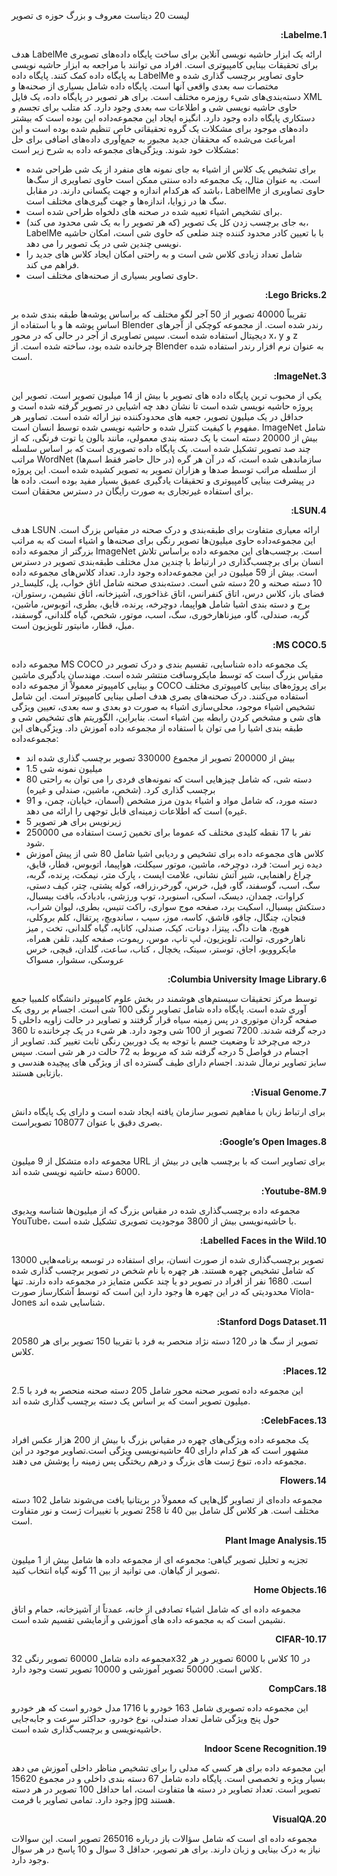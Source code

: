 لیست 20 دیتاست معروف و بزرگ حوزه ی تصویر 
<p dir='rtl' align='right'>
<b>1.Labelme:</b>

هدف LabelMe ارائه یک ابزار حاشیه نویسی آنلاین برای ساخت پایگاه داده‌های تصویری برای تحقیقات بینایی کامپیوتری است. افراد می توانند با مراجعه به ابزار حاشیه نویسی به پایگاه داده کمک کنند.‌ پایگاه داده LabelMe حاوی تصاویر برچسب گذاری شده و مختصات سه بعدی واقعی آنها است. پایگاه داده شامل بسیاری از صحنه‌ها و دسته‌بندی‌های شیء روزمره مختلف است. برای هر تصویر در پایگاه داده، یک فایل XML حاوی حاشیه نویسی شی و اطلاعات سه بعدی وجود دارد. کد متلب برای تجسم و دستکاری پایگاه داده وجود دارد. انگیزه ایجاد این مجموعه‌داده این بوده است که بیشتر داده‌های موجود برای مشکلات یک گروه تحقیقاتی خاص تنظیم شده بوده است و این امرباعث می‌شده که محققان جدید مجبور به جمع‌آوری داده‌های اضافی برای حل مشکلات خود شوند. ویژگی‌های مجموعه داده به شرح زیر است:
- برای تشخیص یک کلاس از اشیاء به جای نمونه های منفرد از یک شی طراحی شده است. به عنوان مثال، یک مجموعه داده سنتی ممکن است حاوی تصاویری از سگ‌ها باشد که هرکدام اندازه و جهت یکسانی دارند. در مقابل، LabelMe حاوی تصاویری از سگ ها در زوایا، اندازه‌ها و جهت گیری‌های مختلف است.
- برای تشخیص اشیاء تعبیه شده در صحنه های دلخواه طراحی شده است.
- به جای برچسب زدن کل یک تصویر (که هر تصویر را به یک شی محدود می کند)، LabelMe با با تعیین کادر محدود کننده چند ضلعی که حاوی شی است، امکان حاشیه نویسی چندین شی در یک تصویر را می دهد.
- شامل تعداد زیادی کلاس شی است و به راحتی امکان ایجاد کلاس های جدید را فراهم می کند.
- حاوی تصاویر بسیاری از صحنه‌های مختلف است.
<p dir='rtl' align='right'>
<b>2.Lego Bricks:</b>

تقریباً 40000 تصویر از 50 آجر لگو مختلف که براساس پوشه‌ها طبقه بندی شده بر اساس پوشه ها و با استفاده از Blender رندر شده است. از مجموعه کوچکی از آجرهای دیجیتال استفاده شده است. سپس تصاویری از آجر در حالی که در محور x، y و z چرخانده شده بود، ساخته شده است. از Blender به عنوان نرم افزار رندر استفاده شده است.

<p dir='rtl' align='right'>
<b>3.ImageNet:</b>

 یکی از محبوب ترین پایگاه داده های تصویر با بیش از 14 میلیون تصویر است.  تصویر این پروژه حاشیه نویسی شده است تا نشان دهد چه اشیایی در تصویر گرفته شده است و حداقل در یک میلیون تصویر، جعبه های محدودکننده نیز ارائه شده است. تصاویر هر مفهوم با کیفیت کنترل شده و حاشیه نویسی شده توسط انسان است. ImageNet شامل بیش از 20000 دسته است با یک دسته بندی معمولی، مانند بالون  یا  توت فرنگی، که از چند صد تصویر تشکیل شده است. یک پایگاه داده تصویری است که بر اساس سلسله مراتب WordNet (در حال حاضر فقط اسم‌ها) سازماندهی شده است، که در آن هر گره از سلسله مراتب توسط صدها و هزاران تصویر به تصویر کشیده شده است. این پروژه در پیشرفت بینایی کامپیوتری و تحقیقات یادگیری عمیق بسیار مفید بوده است. داده ها برای استفاده غیرتجاری به صورت رایگان در دسترس محققان است.
<p dir='rtl' align='right'>
<b>4.LSUN:</b>

هدف LSUN ارائه معیاری متفاوت برای طبقه‌بندی و درک صحنه در مقیاس بزرگ است. این مجموعه‌داده حاوی میلیون‌ها تصویر رنگی برای صحنه‌ها و اشیاء است که به مراتب بزرگتر از مجموعه داده ImageNet است. برچسب‌های این مجموعه داده براساس تلاش انسان برای برچسب‌گذاری در ارتباط با چندین مدل مختلف طبقه‌بندی تصویر در دسترس است. بیش از 59 میلیون در این مجموعه‌داده وجود دارد. تعداد کلاس‌های مجموعه داده 10 دسته صحنه و 20 دسته شی است. دسته‌بندی صحنه شامل اتاق خواب، پل، کلیسا_در فضای باز، کلاس درس، اتاق کنفرانس، اتاق غذاخوری، آشپزخانه، اتاق نشیمن، رستوران، برج و دسته بندی اشیا شامل هواپیما، دوچرخه، پرنده، قایق، بطری، اتوبوس، ماشین، گربه، صندلی، گاو، میزناهارخوری، سگ، اسب، موتور، شخص، گیاه گلدانی، گوسفند، مبل، قطار، مانیتور تلویزیون است.
<p dir='rtl' align='right'>
<b>5.MS COCO:</b>

 مجموعه داده MS COCO یک مجموعه داده شناسایی، تقسیم بندی و درک تصویر در مقیاس بزرگ است که توسط مایکروسافت منتشر شده است. مهندسان یادگیری ماشین و بینایی کامپیوتر معمولاً از مجموعه داده COCO برای پروژه‌های بینایی کامپیوتری مختلف استفاده می‌کنند. درک صحنه‌های بصری هدف اصلی بینایی کامپیوتر است. این شامل تشخیص اشیاء موجود، محلی‌سازی اشیاء به صورت دو بعدی و سه بعدی، تعیین ویژگی های شی و مشخص کردن رابطه بین اشیاء است. بنابراین، الگوریتم های تشخیص شی و طبقه بندی اشیا را می توان با استفاده از مجموعه داده آموزش داد. ویژگی‌های این مجموعه‌داده:

- بیش از 200000 تصویر از مجموع 330000 تصویر برچسب گذاری شده اند
- 1.5 میلیون نمونه شی
- 80 دسته شی، که شامل چیزهایی است که نمونه‌های فردی را می توان به راحتی برچسب گذاری کرد. (شخص، ماشین، صندلی و غیره)
- 91 دسته مورد، که شامل مواد و اشیاء بدون مرز مشخص (آسمان، خیابان، چمن، و غیره) است که اطلاعات زمینه‌ای قابل توجهی را ارائه می دهد.
- 5 زیرنویس برای هر تصویر
- 250000 نفر با 17 نقطه کلیدی مختلف که عموما برای تخمین ژست استفاده می شود.
- کلاس های مجموعه داده برای تشخیص و ردیابی اشیا شامل 80 شی از پیش آموزش دیده زیر است: فرد، دوچرخه، ماشین، موتور سیکلت، هواپیما، اتوبوس، قطار، قایق، چراغ راهنمایی، شیر آتش نشانی، علامت ایست ، پارک متر، نیمکت، پرنده، گربه، سگ، اسب، گوسفند، گاو، فیل، خرس، گورخر،زرافه، کوله پشتی، چتر، کیف دستی، کراوات، چمدان، دیسک، اسکی، اسنوبرد، توپ ورزشی، بادبادک، بافت بیسبال، دستکش بیسبال، اسکیت برد، صفحه موج سواری، راکت تنیس، بطری، لیوان شراب، فنجان، چنگال، چاقو، قاشق، کاسه، موز، سیب ، ساندویچ، پرتقال، کلم بروکلی، هویج، هات داگ، پیتزا، دونات، کیک، صندلی، کاناپه، گیاه گلدانی، تخت , میز ناهارخوری، توالت، تلویزیون، لپ تاپ، موس، ریموت، صفحه کلید، تلفن همراه، مایکروویو، اجاق، توستر، سینک، یخچال ، کتاب، ساعت، گلدان، قیچی، خرس عروسکی، سشوار، مسواک

<p dir='rtl' align='right'>
<b>6.Columbia University Image Library:</b>

توسط مرکز تحقیقات سیستم‌های هوشمند در بخش علوم کامپیوتر دانشگاه کلمبیا جمع آوری شده است. پایگاه داده شامل تصاویر رنگی 100 شی است. اجسام بر روی یک صفحه گردان موتوری در پس زمینه سیاه قرار گرفتند و تصاویر در حالت زاویه داخلی 5 درجه گرفته شدند. 7200 تصویر از 100 شی وجود دارد. هر شیء در یک چرخاننده تا 360 درجه می‌چرخد تا وضعیت جسم با توجه به یک دوربین رنگی ثابت تغییر کند. تصاویر از اجسام در فواصل 5 درجه گرفته شد که مربوط به 72 حالت در هر شی است. سپس سایز تصاویر نرمال شدند. اجسام دارای طیف گسترده ای از ویژگی های پیچیده هندسی و بازتابی هستند.

<p dir='rtl' align='right'>
<b>7.Visual Genome:</b>

برای ارتباط زبان با مفاهیم تصویر سازمان یافته ایجاد شده است و دارای یک پایگاه دانش بصری دقیق با عنوان 108077 تصویراست.

<p dir='rtl' align='right'>
<b>8.Google’s Open Images:</b>

مجموعه داده متشکل از 9 میلیون URL برای تصاویر است که با برچسب هایی در بیش از 6000 دسته حاشیه نویسی شده اند.

<p dir='rtl' align='right'>
<b>9.Youtube-8M:</b>

مجموعه داده برچسب‌گذاری شده در مقیاس بزرگ که از میلیون‌ها شناسه ویدیوی YouTube، با حاشیه‌نویسی بیش از 3800 موجودیت تصویری تشکیل شده است.

<p dir='rtl' align='right'>
<b>10.Labelled Faces in the Wild:</b>

13000 تصویر برچسب‌گذاری شده از صورت انسان، برای استفاده در توسعه برنامه‌هایی که شامل تشخیص چهره هستند. هر چهره با نام شخص در تصویر برچسب گذاری شده است. 1680 نفر از افراد در تصویر دو یا چند عکس متمایز در مجموعه داده دارند. تنها محدودیتی که در این چهره ها وجود دارد این است که توسط آشکارساز صورت Viola-Jones شناسایی شده اند.

<p dir='rtl' align='right'>
<b>11.Stanford Dogs Dataset:</b>

20580 تصویر از سگ ها در 120 دسته نژاد منحصر به فرد با تقریبا 150 تصویر برای هر کلاس.

<p dir='rtl' align='right'>
<b>12.Places:</b>

این مجموعه داده تصویر صحنه محور شامل 205 دسته صحنه منحصر به فرد با 2.5 میلیون تصویر است که بر اساس یک دسته برچسب گذاری شده اند.

<p dir='rtl' align='right'>
<b>13.CelebFaces:</b>

یک مجموعه داده ویژگی‌های چهره در مقیاس بزرگ با بیش از 200 هزار عکس افراد مشهور است که هر کدام دارای 40 حاشیه‌نویسی ویژگی است.تصاویر موجود در این مجموعه داده، تنوع ژست های بزرگ و درهم ریختگی پس زمینه را پوشش می دهند.

<p dir='rtl' align='right'>
<b>14.Flowers</b>

مجموعه داده‌ای از تصاویر گل‌هایی که معمولاً در بریتانیا یافت می‌شوند شامل 102 دسته مختلف است. هر کلاس گل شامل بین 40 تا 258 تصویر با تغییرات ژست و نور متفاوت است.

<p dir='rtl' align='right'>
<b>15.Plant Image Analysis</b>

تجزیه و تحلیل تصویر گیاهی: مجموعه ای از مجموعه داده ها شامل بیش از 1 میلیون تصویر از گیاهان. می توانید از بین 11 گونه گیاه انتخاب کنید.


<p dir='rtl' align='right'>
<b>16.Home Objects</b>

مجموعه داده ای که شامل اشیاء تصادفی از خانه، عمدتاً از آشپزخانه، حمام و اتاق نشیمن است که به مجموعه داده های آموزشی و آزمایشی تقسیم شده است.

<p dir='rtl' align='right'>
<b>17.CIFAR-10</b>

مجموعه داده  شامل 60000 تصویر رنگی 32x32 در 10 کلاس با 6000 تصویر در هر کلاس است. 50000 تصویر آموزشی و 10000 تصویر تست وجود دارد.


<p dir='rtl' align='right'>
<b>18.CompCars</b>

این مجموعه داده تصویری شامل 163 خودرو با 1716 مدل خودرو است که هر خودرو حول پنج ویژگی شامل تعداد صندلی، نوع خودرو، حداکثر سرعت و جابه‌جایی حاشیه‌نویسی و برچسب‌گذاری شده است.


<p dir='rtl' align='right'>
<b>19.Indoor Scene Recognition</b>

این مجموعه داده برای هر کسی که مدلی را برای تشخیص مناظر داخلی آموزش می دهد بسیار ویژه و تخصصی است. پایگاه داده شامل 67 دسته بندی داخلی و در مجموع 15620 تصویر است. تعداد تصاویر در دسته ها متفاوت است، اما حداقل 100 تصویر در هر دسته وجود دارد. تمامی تصاویر با فرمت jpg هستند.


<p dir='rtl' align='right'>
<b>20.VisualQA</b>

مجموعه داده ای است که شامل سؤالات باز درباره 265016 تصویر است. این سوالات نیاز به درک بینایی و زبان دارند. برای هر تصویر، حداقل 3 سوال و 10 پاسخ در هر سوال وجود دارد.











</p>

